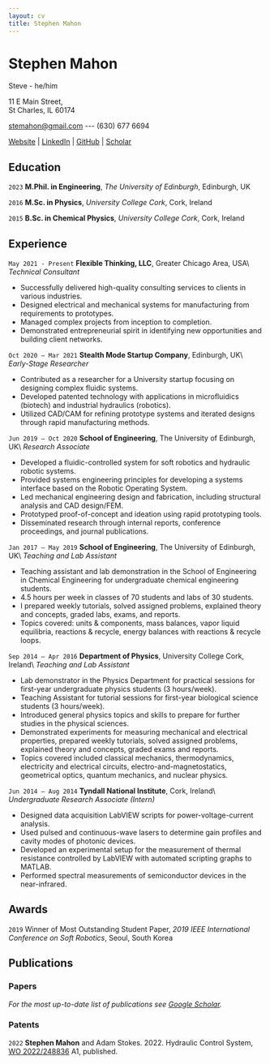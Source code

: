 ```yaml
---
layout: cv
title: Stephen Mahon
---
```

# Stephen Mahon
Steve - he/him

11 E Main Street,<br/>
St Charles, IL 60174

<a href="stemahon@gmail.com">stemahon@gmail.com</a> --- (630) 677 6694

<div id="webaddress">
  <a href="https://stephen-mahon.github.io" target="_blank"><i class="fas fa-home"></i> Website</a>
| <a href="https://www.linkedin.com/in/stephentmahon/" target="_blank"><i class="fab fa-linkedin"></i> LinkedIn</a>
| <a href="https://github.com/stephen-mahon" target="_blank"><i class="fab fa-github"></i> GitHub</a>
| <a href="https://scholar.google.com/citations?user=OJ2aNK4AAAAJ&hl=en" target="_blank"><i class="fab fa-scholar"></i>Scholar</a>
</div>

## Education
`2023`
**M.Phil. in Engineering**, *The University of Edinburgh*, Edinburgh, UK

`2016`
**M.Sc. in Physics**, *University College Cork*, Cork, Ireland

`2015`
**B.Sc. in Chemical Physics**, *University College Cork*, Cork, Ireland

## Experience
`May 2021 - Present`
**Flexible Thinking, LLC**, Greater Chicago Area, USA\\
*Technical Consultant*
* Successfully delivered high-quality consulting services to clients in various industries.
* Designed electrical and mechanical systems for manufacturing from requirements to prototypes.
* Managed complex projects from inception to completion.
* Demonstrated entrepreneurial spirit in identifying new opportunities and building client networks.
  
`Oct 2020 – Mar 2021`
**Stealth Mode Startup Company**, Edinburgh, UK\\
*Early-Stage Researcher*
* Contributed as a researcher for a University startup focusing on designing complex fluidic systems.
* Developed patented technology with applications in microfluidics (biotech) and industrial hydraulics (robotics).
* Utilized CAD/CAM for refining prototype systems and iterated designs through rapid manufacturing methods.

`Jun 2019 – Oct 2020`
**School of Engineering**, The University of Edinburgh, UK\\
*Research Associate*
* Developed a fluidic-controlled system for soft robotics and hydraulic robotic systems.
* Provided systems engineering principles for developing a systems interface based on the Robotic Operating System.
* Led mechanical engineering design and fabrication, including structural analysis and CAD design/FEM.
* Prototyped proof-of-concept and ideation using rapid prototyping tools.
* Disseminated research through internal reports, conference proceedings, and journal publications.


`Jan 2017 – May 2019`
**School of Engineering**, The University of Edinburgh, UK\\
*Teaching and Lab Assistant*
* Teaching assistant and lab demonstration in the School of Engineering in Chemical Engineering for undergraduate chemical engineering students.
* 4.5 hours per week in classes of 70 students and labs of 30 students.
* I prepared weekly tutorials, solved assigned problems, explained theory and concepts, graded labs, exams, and reports.
* Topics covered: units & components, mass balances, vapor liquid equilibria, reactions & recycle, energy balances with reactions & recycle loops.

`Sep 2014 – Apr 2016`
**Department of Physics**, University College Cork, Ireland\\
*Teaching and Lab Assistant*
* Lab demonstrator in the Physics Department for practical sessions for first-year undergraduate physics students (3 hours/week).
* Teaching Assistant for tutorial sessions for first-year biological science students (3 hours/week).
* Introduced general physics topics and skills to prepare for further studies in the physical sciences.
* Demonstrated experiments for measuring mechanical and electrical properties, prepared weekly tutorials, solved assigned problems, explained theory and concepts, graded exams and reports.
* Topics covered included classical mechanics, thermodynamics, electricity and electrical circuits, electro-and-magnetostatics, geometrical optics, quantum mechanics, and nuclear physics.


`Jun 2014 – Aug 2014`
**Tyndall National Institute**, Cork, Ireland\\
*Undergraduate Research Associate (Intern)*
* Designed data acquisition LabVIEW scripts for power-voltage-current analysis.
* Used pulsed and continuous-wave lasers to determine gain profiles and cavity modes of photonic devices.
* Developed an experimental setup for the measurement of thermal resistance controlled by LabVIEW with automated scripting graphs to MATLAB.
* Performed spectral measurements of semiconductor devices in the near-infrared.

## Awards
`2019`
Winner of Most Outstanding Student Paper, *2019 IEEE International Conference on Soft Robotics*, Seoul, South Korea

## Publications
### Papers
*For the most up-to-date list of publications see [Google Scholar](https://scholar.google.com/citations?user=OJ2aNK4AAAAJ&hl=en).*

### Patents

`2022`
**Stephen Mahon** and Adam Stokes. 2022. Hydraulic Control System, [WO 2022/248836](https://patents.google.com/patent/WO2022248836A1/) A1, published.